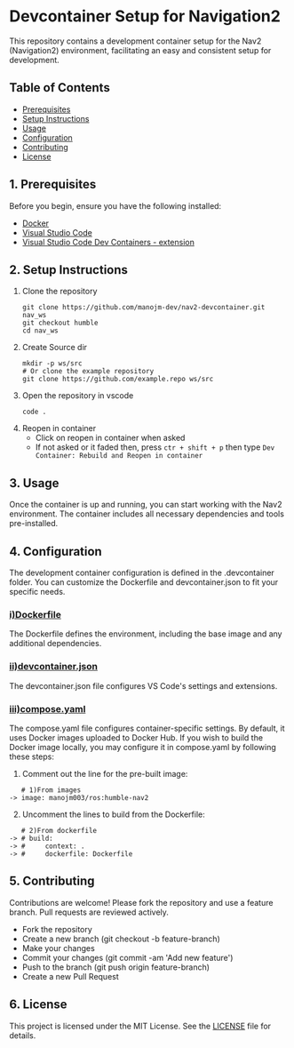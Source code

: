 # Devcontainer Setup for Navigation2
This repository contains a development container setup for the Nav2 (Navigation2) environment, facilitating an easy and consistent setup for development.

## Table of Contents
- [Prerequisites](#1-prerequisites)
- [Setup Instructions](#2-setup-instructions)
- [Usage](#3-usage)
- [Configuration](#4-configuration)
- [Contributing](#5-contributing)
- [License](#6-license)

## 1. Prerequisites
Before you begin, ensure you have the following installed:

- [Docker](https://docs.docker.com/get-docker/)
- [Visual Studio Code](https://code.visualstudio.com/)
- [Visual Studio Code Dev Containers - extension](https://marketplace.visualstudio.com/items?itemName=ms-vscode-remote.remote-containers)

## 2. Setup Instructions
1) Clone the repository
   ```
   git clone https://github.com/manojm-dev/nav2-devcontainer.git nav_ws
   git checkout humble
   cd nav_ws
   ```
2) Create Source dir
   ```
   mkdir -p ws/src
   # Or clone the example repository
   git clone https://github.com/example.repo ws/src
   ```
3) Open the repository in vscode
   ```
   code .
   ```
4) Reopen in container
   - Click on reopen in container when asked
   - If not asked or it faded then, press `ctr + shift + p` then type `Dev Container: Rebuild and Reopen in container`
     
## 3. Usage
Once the container is up and running, you can start working with the Nav2 environment. The container includes all necessary dependencies and tools pre-installed.

## 4. Configuration
The development container configuration is defined in the .devcontainer folder. You can customize the Dockerfile and devcontainer.json to fit your specific needs.

### [i)Dockerfile](https://github.com/manojm-dev/nav2-devcontainer/blob/humble/.devcontainer/devcontainer.json)
The Dockerfile defines the environment, including the base image and any additional dependencies.

### [ii)devcontainer.json](https://github.com/manojm-dev/nav2-devcontainer/blob/humble/.devcontainer/devcontainer.json)
The devcontainer.json file configures VS Code's settings and extensions.

### [iii)compose.yaml](https://github.com/manojm-dev/nav2-devcontainer/blob/humble/.devcontainer/docker-compose.yml)
The compose.yaml file configures container-specific settings. By default, it uses Docker images uploaded to Docker Hub. If you wish to build the Docker image locally, you may configure it in compose.yaml by following these steps:

1) Comment out the line for the pre-built image:
```
   # 1)From images
-> image: manojm003/ros:humble-nav2
```

2) Uncomment the lines to build from the Dockerfile:
```
   # 2)From dockerfile
-> # build:
-> #     context: .
-> #     dockerfile: Dockerfile
```
## 5. Contributing
Contributions are welcome! Please fork the repository and use a feature branch. Pull requests are reviewed actively.

- Fork the repository
- Create a new branch (git checkout -b feature-branch)
- Make your changes
- Commit your changes (git commit -am 'Add new feature')
- Push to the branch (git push origin feature-branch)
- Create a new Pull Request

## 6. License
This project is licensed under the MIT License. See the [LICENSE](https://github.com/manojm-dev/nav2-devcontainer/blob/humble/LICENSE) file for details.
